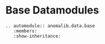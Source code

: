 # Base Datamodules

```{eval-rst}
.. automodule:: anomalib.data.base
   :members:
   :show-inheritance:
```
